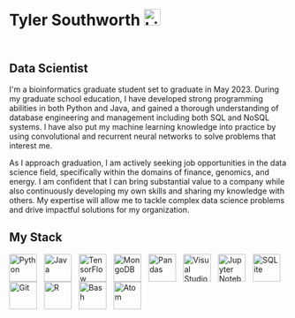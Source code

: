 <h1>
  <p style= 'display:inline-block'> Tyler Southworth
  <a href = 'https://www.linkedin.com/in/southworth-tyler/'>
    <img alt = 'LinkedIn' width = '30px' style = 'padding-right:10px;' src ='https://cdn.jsdelivr.net/gh/devicons/devicon/icons/linkedin/linkedin-original.svg'>
  </a>
    </p>
    <h2>Data Scientist</h2>
</h1>



<body>

  I'm a bioinformatics graduate student set to graduate in May 2023. During my graduate school education, I have developed strong programming abilities in both Python and Java, and gained a thorough understanding of database engineering and management including both SQL and NoSQL systems. I have also put my machine learning knowledge into practice by using convolutional and recurrent neural networks to solve problems that interest me.

  As I approach graduation, I am actively seeking job opportunities in the data science field, specifically within the domains of finance, genomics, and energy. I am confident that I can bring substantial value to a company while also continuously developing my own skills and sharing my knowledge with others. My expertise will allow me to tackle complex data science problems and drive impactful solutions for my organization.

</body>  

## My Stack

<img align = 'left' alt = 'Python' width = '50px' style = 'padding-right:10px;' src = 'https://cdn.jsdelivr.net/gh/devicons/devicon/icons/python/python-original.svg' title = 'Python'/>
<img align = 'left' alt = 'Java' width = '50px' style = 'padding-right:10px;' src = 'https://cdn.jsdelivr.net/gh/devicons/devicon/icons/java/java-original.svg' title = 'Java'/>
<img align = 'left' alt = 'TensorFlow' width = '50px' style = 'padding-right:10px;' src = 'https://cdn.jsdelivr.net/gh/devicons/devicon/icons/tensorflow/tensorflow-original.svg' title = 'TensorFlow'/>
<img align = 'left' alt = 'MongoDB' width = '50px' style = 'padding-right:10px;' src = 'https://cdn.jsdelivr.net/gh/devicons/devicon/icons/mongodb/mongodb-original.svg' title = 'MongoDB'/>
<img align = 'left' alt = 'Pandas' width = '50px' style = 'padding-right:10px;' src = 'https://cdn.jsdelivr.net/gh/devicons/devicon/icons/pandas/pandas-original-wordmark.svg' title = 'Pandas'/>
<img align = 'left' alt = 'Visual Studio Code' width = '50px' style = 'padding-right:10px;' src = 'https://cdn.jsdelivr.net/gh/devicons/devicon/icons/vscode/vscode-original.svg' title = 'Visual Studio Code'/>
<img align = 'left' alt = 'Jupyter Notebooks' width = '50px' style = 'padding-right:10px;' src = 'https://cdn.jsdelivr.net/gh/devicons/devicon/icons/jupyter/jupyter-original.svg' title = 'Jupyter Notebooks'/>
<img align = 'left' alt = 'SQLite' width = '50px' style = 'padding-right:10px;' src = 'https://cdn.jsdelivr.net/gh/devicons/devicon/icons/sqlite/sqlite-original.svg' title = 'SQLite'/>
<img align = 'left' alt = 'Git' width = '50px' style = 'padding-right:10px;' src = 'https://cdn.jsdelivr.net/gh/devicons/devicon/icons/git/git-original.svg' title = 'Git'/>
<img align = 'left' alt = 'R' width = '50px' style = 'padding-right:10px;' src = 'https://cdn.jsdelivr.net/gh/devicons/devicon/icons/r/r-original.svg' title = 'R'/>
<img align = 'left' alt = 'Bash' width = '50px' style = 'padding-right:10px;' src = 'https://cdn.jsdelivr.net/gh/devicons/devicon/icons/bash/bash-original.svg' title = 'Bash'/>
<img align = 'left' alt = 'Atom' width = '50px' style = 'padding-right:10px;' src = 'https://cdn.jsdelivr.net/gh/devicons/devicon/icons/atom/atom-original.svg' title = 'Atom'/>
